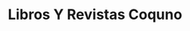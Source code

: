 ---
title: "Libros Y Revistas Coquno"
url: /nezahualcoyotl/libros-y-revistas-coquno/
shop: Bücher
---